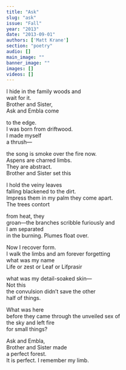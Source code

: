```yaml
---
title: "Ask"
slug: "ask"
issue: "Fall"
year: "2013"
date: "2013-09-01"
authors: ['Matt Krane']
section: "poetry"
audio: []
main_image: ""
banner_image: ""
images: []
videos: []
---
```

I hide in the family woods and  
wait for it.  
Brother and Sister,  
Ask and Embla come

to the edge.  
 I was born from driftwood.  
I made myself  
 a thrush— 

 the song is smoke over the fire now.  
Aspens are charred limbs.  
 They are abstract.  
 Brother and Sister set this 

 I hold the veiny leaves  
 falling blackened to the dirt.  
 Impress them in my palm they come apart.  
The trees contort 

 from heat, they  
 groan—the branches scribble furiously and  
I am separated  
 in the burning. Plumes float over. 

 Now I recover form.  
 I walk the limbs and am forever forgetting  
what was my name  
Life or zest or Leaf or Lifprasir

 

what was my detail-soaked skin—  
Not this  
 the convulsion didn’t save the other  
half of things. 

 What was here  
 before they came through the unveiled sex of  
the sky and left fire  
 for small things? 

 Ask and Embla,  
 Brother and Sister made  
 a perfect forest.  
 It is perfect. I remember my limb. 

